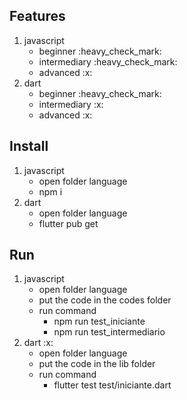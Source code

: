 ## Features
<ol>
  <li>javascript
    <ul>
      <li>beginner :heavy_check_mark:</li>
      <li>intermediary :heavy_check_mark:</li>
      <li>advanced :x:</li>
    </ul>
  </li>
  <li>dart
    <ul>
      <li>beginner :heavy_check_mark:</li>
      <li>intermediary :x:</li>
      <li>advanced :x:</li>
    </ul>
  </li>
</ol>

## Install
<ol>
  <li>javascript
    <ul>
      <li>open folder language</li>
      <li>npm i</li>
    </ul>
  </li>
  <li>dart
    <ul>
      <li>open folder language</li>
      <li>flutter pub get</li>
    </ul>
  </li>
</ol>

## Run
<ol>
  <li>javascript
    <ul>
      <li>open folder language</li>
      <li>put the code in the codes folder</li>
      <li>run command
        <ul>
          <li>npm run test_iniciante</li>
          <li>npm run test_intermediario</li>
          <!-- <li>npm run test_avancado</li> -->
        </ul>
      </li>
    </ul>
  </li>
  <li>dart :x:
    <ul>
      <li>open folder language</li>
      <li>put the code in the lib folder</li>
      <li>run command
        <ul>
          <li>flutter test test/iniciante.dart</li>
          <!-- <li>flutter test test/intermediario.dart</li> -->
          <!-- <li>flutter test test/avancado.dart</li> -->
        </ul>
      </li>
    </ul>
  </li>
</ol>